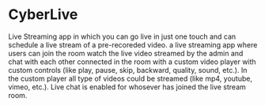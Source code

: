 # CyberLive
Live Streaming app in which you can go live in just one touch and can schedule a live stream of a pre-recoreded video.
a live streaming app where users can join the room watch the live video streamed by the admin and chat with each other connected in the room with a custom video player with custom controls (like play, pause, skip, backward, quality, sound, etc.).
In the custom player all type of videos could be streamed (like mp4, youtube, vimeo, etc.).
Live chat is enabled for whosever has joined the live stream room.
